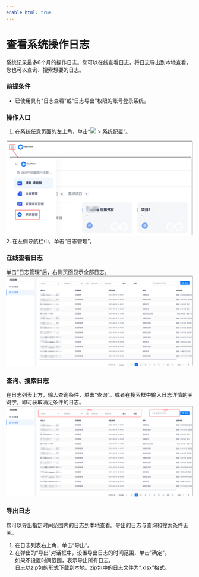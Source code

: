 ```yaml
---
enable html: true
---
```

# 查看系统操作日志

系统记录最多6个月的操作日志。您可以在线查看日志，将日志导出到本地查看，您也可以查询、搜索想要的日志。

### 前提条件
* 已使用具有“日志查看”或“日志导出”权限的账号登录系统。

### 操作入口
1. 在系统任意页面的左上角，单击“![](fig/nine-point.png) > 系统配置”。           
  <img src="fig/系统配置-入口.png" style="zoom:50%">                
2. 在左侧导航栏中，单击“日志管理”。

### 在线查看日志                    
单击“日志管理”后，右侧页面显示全部日志。               
<img src="fig/在线查看日志.png" style="zoom:50%">  

### 查询、搜索日志            
在日志列表上方，输入查询条件，单击“查询”。或者在搜索框中输入日志详情的关键字，即可获取满足条件的日志。       
<img src="fig/查搜日志.png" style="zoom:50%">  

### 导出日志
您可以导出指定时间范围内的日志到本地查看。导出的日志与查询和搜索条件无关。
1. 在日志列表右上角，单击“导出”。
2. 在弹出的“导出”对话框中，设置导出日志的时间范围，单击“确定”。      
    如果不设置时间范围，表示导出所有日志。        
日志以zip包的形式下载到本地。zip包中的日志文件为“.xlsx”格式。

